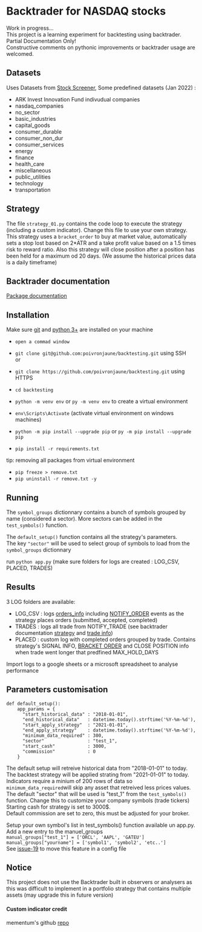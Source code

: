 # Backtrader for NASDAQ stocks

Work in progress...  
This project is a learning experiment for backtesting using backtrader.  
Partial Documentation Only!  
Constructive comments on pythonic improvements or backtrader usage are welcomed.
   
## Datasets
Uses Datasets from [Stock Screener](https://github.com/poivronjaune/stock_screener/tree/main/DATASETS), Some predefined datasets (Jan 2022) :
- ARK Invest Innovation Fund indivudual companies
- nasdaq_companies 
- no_sector        
- basic_industries 
- capital_goods    
- consumer_durable 
- consumer_non_dur 
- consumer_services
- energy           
- finance          
- health_care      
- miscellaneous    
- public_utilities 
- technology       
- transportation   

## Strategy
The file ``strategy_01.py`` contains the code loop to execute the strategy (including a custom indicator). Change this file to use your own strategy.  
This strategy uses a ``bracket_order`` to buy at market value, automatically sets a stop lost based on 2*ATR and a take profit value based on a 1.5 times risk to reward ratio. Also this strategy will close position after a position has been held for a maximum od 20 days. (We assume the historical prices data is a daily timeframe)  

## Backtrader documentation
[Package documentation](https://www.backtrader.com/docu/)


## Installation  
Make sure [git](https://gitforwindows.org/) and [python 3+](https://www.python.org/downloads/) are installed on your machine  
- ``open a commad window``
- ``git clone git@github.com:poivronjaune/backtesting.git`` using SSH  
or  
- ``git clone https://github.com/poivronjaune/backtesting.git`` using HTTPS  
  
- ``cd backtesting``  
- ``python -m venv env``  or ``py -m venv env`` to create a virtual environment  
- ``env\Scripts\Activate`` (activate virtual environment on windows machines)  
- ``python -m pip install --upgrade pip`` or ``py -m pip install --upgrade pip``  
- ``pip install -r requirements.txt``  
  
tip: removing all packages from virtual environment  
- ``pip freeze > remove.txt``  
- ``pip uninstall -r remove.txt -y``  
  
  
## Running
The ``symbol_groups`` dictionnary contains a bunch of symbols grouped by name (considered a sector). More sectors can be added in the ``test_symbols()`` function.  

The ``default_setup()`` function contains all the strategy's parameters.  
The key ``"sector"`` will be used to select group of symbols to load from the ``symbol_groups`` dictionnary
  
run ``python app.py`` (make sure folders for logs are created : LOG_CSV, PLACED, TRADES)

## Results
3 LOG folders are available:
- LOG_CSV : logs [orders_info](https://www.backtrader.com/docu/order/) including [NOTIFY_ORDER](https://www.backtrader.com/docu/strategy/) events as the strategy places orders (submitted, accepted, completed)
- TRADES : logs all trade from NOTIFY_TRADE (see backtrader documentation [strategy](https://www.backtrader.com/docu/strategy/) and [trade info](https://www.backtrader.com/docu/trade/))
- PLACED : custom log with completed orders grouped by trade. Contains strategy's SIGNAL INFO, [BRACKET ORDER](https://www.backtrader.com/docu/order-creation-execution/bracket/bracket/) and CLOSE POSITION info when trade went longer that predfined MAX_HOLD_DAYS

Import logs to a google sheets or a microsoft spreadsheet to analyse performance  
  
## Parameters customisation  
```
def default_setup():
    app_params = {
      "start_historical_data" : "2018-01-01",                            
      "end_historical_data"   : datetime.today().strftime('%Y-%m-%d'),   
      "start_apply_strategy"  : "2021-01-01",                            
      "end_apply_strategy"    : datetime.today().strftime('%Y-%m-%d'),
      "minimum_data_required" : 300,
      "sector"                : "test_1",
      "start_cash"            : 3000,
      "commission"            : 0
    }  
```    
The default setup will retreive historical data from "2018-01-01" to today.  
The backtest strategy will be applied strating from "2021-01-01" to today.  
Indicators require a minium of 200 rows of data so ``minimum_data_required``will skip any asset that retreived less prices values.  
The default "sector" that will be used is "test_1" from the ``test_symbols()`` function. Change this to customize your company symbols (trade tickers)
Starting cash for strategy is set to 3000$.  
Default commission are set to zero, this must be adjusted for your broker.  

Setup your own symbol's list in test_symbols() function available un app.py.
Add a new entry to the manuel_groups  
  ``manual_groups["test_1"] = ['ORCL', 'AAPL', 'GATEU']``
  ``manual_groups["yourname"] = ['symbol1', 'symbol2', 'etc..']``  
  See [issue-19](https://github.com/poivronjaune/backtesting/issues/19) to move this feature in a config file  


  
## Notice
This project does not use the Backtrader built in observers or analysers as this was difficult to implement in a portfolio strategy that contains multiple assets (may upgrade this in future version)  

#### Custom indicator credit  
mementum's github [repo](https://github.com/mementum/backtrader/pull/374/files)
